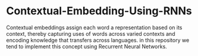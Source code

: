 # Contextual-Embedding-Using-RNNs
Contextual embeddings assign each word a representation based on its context, thereby capturing uses of words across varied contexts and encoding knowledge that transfers across languages.
in this repository we tend to implement this concept using Recurrent Neural Networks.
